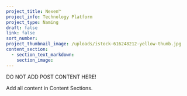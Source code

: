 ```yaml
---
project_title: Nexen™
project_info: Technology Platform
project_type: Naming
draft: false
link: false
sort_number:
project_thumbnail_image: /uploads/istock-616248212-yellow-thumb.jpg
content_section:
  - section_text_markdown:
    section_image:
---
```



DO NOT ADD POST CONTENT HERE!

Add all content in Content Sections.